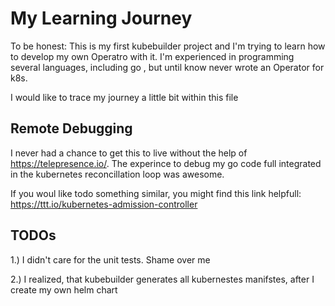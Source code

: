 # My Learning Journey

To be honest: This is my first kubebuilder project and I'm trying to learn how to develop my own Operatro with it.
I'm experienced in programming several languages, including go , but until know never wrote an Operator for k8s.

I would like to trace my journey a little bit within this file


## Remote Debugging

I never had a chance to get this to live without the help of https://telepresence.io/.
The experince to debug my go code full integrated in the kubernetes reconcillation loop was awesome.

If you woul like todo something similar, you might find this link helpfull:
https://ttt.io/kubernetes-admission-controller


## TODOs

1.) I didn't care for the unit tests. Shame over me 

2.) I realized, that kubebuilder generates all kubernestes manifstes, after I create my own helm chart 